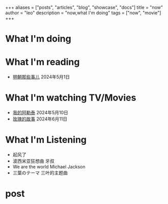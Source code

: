 +++
aliases = ["posts", "articles", "blog", "showcase", "docs"]
title = "now"
author = "leo"
description = "now,what I'm doing"
tags = ["now", "movie"]
+++


# What I'm doing


# What I'm reading
- [明朝那些事儿](https://book.douban.com/subject/7163250/) 2024年5月1日

# What I'm watching TV/Movies
- [我的阿勒泰](https://movie.douban.com/subject/36245596/) 2024年5月10日
- [玫瑰的故事](https://movie.douban.com/subject/35665988/) 2024年6月11日

# What I'm Listening

- 起风了
- 波西米亚狂想曲 牙叔
- We are the world Michael Jackson
- 三葉のテーマ 三叶的主题曲


# post
